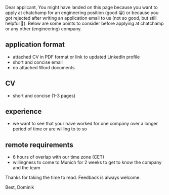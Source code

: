 Dear applicant,
You might have landed on this page because you want to apply at chatchamp for an engineering position (good 😀) or because you got rejected after writing an application email to us (not so good, but still helpful 😬). Below are some points to consider before applying at chatchamp or any other (engineering) company.

## application format
- attached CV in PDF format or link to updated LinkedIn profile
- short and concise email
- no attached Word documents

## CV
- short and concise (1-3 pages)

## experience
- we want to see that your have worked for one company over a longer period of time or are willing to to so

## remote requirements
- 6 hours of overlap with our time zone (CET)
- willingness to come to Munich for 2 weeks to get to know the company and the team

Thanks for taking the time to read.
Feedback is always welcome.

Best,
Dominik
